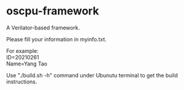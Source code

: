 # oscpu-framework
A Verilator-based framework.

Please fill your information in myinfo.txt.

For example:  
ID=20210261  
Name=Yang Tao  


Use "./build.sh -h" command under Ubunutu terminal to get the build instructions.
